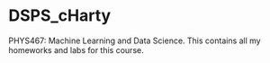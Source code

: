 # DSPS_cHarty
PHYS467: Machine Learning and Data Science. This contains all my homeworks and labs for this course.
